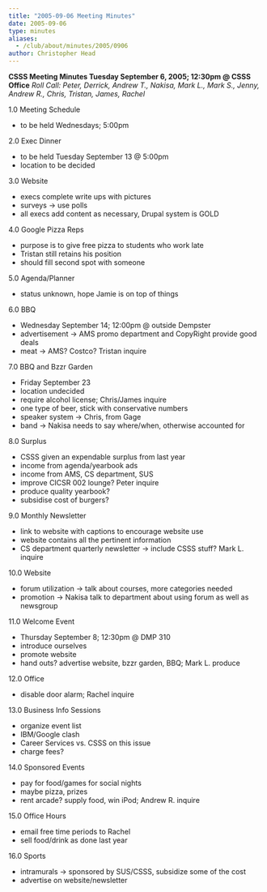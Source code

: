 ```yaml
---
title: "2005-09-06 Meeting Minutes"
date: 2005-09-06
type: minutes
aliases:
  - /club/about/minutes/2005/0906
author: Christopher Head
---
```


**CSSS Meeting Minutes
Tuesday September 6, 2005; 12:30pm @ CSSS Office**
_Roll Call: Peter, Derrick, Andrew T., Nakisa, Mark L., Mark S., Jenny, Andrew R., Chris, Tristan, James, Rachel_

1.0 Meeting Schedule

*   to be held Wednesdays; 5:00pm

2.0 Exec Dinner

*   to be held Tuesday September 13 @ 5:00pm
*   location to be decided

3.0 Website

*   execs complete write ups with pictures
*   surveys -> use polls
*   all execs add content as necessary, Drupal system is GOLD

4.0 Google Pizza Reps

*   purpose is to give free pizza to students who work late
*   Tristan still retains his position
*   should fill second spot with someone

5.0 Agenda/Planner

*   status unknown, hope Jamie is on top of things

6.0 BBQ

*   Wednesday September 14; 12:00pm @ outside Dempster
*   advertisement -> AMS promo department and CopyRight provide good deals
*   meat -> AMS? Costco? Tristan inquire

7.0 BBQ and Bzzr Garden

*   Friday September 23
*   location undecided
*   require alcohol license; Chris/James inquire
*   one type of beer, stick with conservative numbers
*   speaker system -> Chris, from Gage
*   band -> Nakisa needs to say where/when, otherwise accounted for

8.0 Surplus

*   CSSS given an expendable surplus from last year
*   income from agenda/yearbook ads
*   income from AMS, CS department, SUS
*   improve CICSR 002 lounge? Peter inquire
*   produce quality yearbook?
*   subsidise cost of burgers?

9.0 Monthly Newsletter

*   link to website with captions to encourage website use
*   website contains all the pertinent information
*   CS department quarterly newsletter -> include CSSS stuff? Mark L. inquire

10.0 Website

*   forum utilization -> talk about courses, more categories needed
*   promotion -> Nakisa talk to department about using forum as well as newsgroup

11.0 Welcome Event

*   Thursday September 8; 12:30pm @ DMP 310
*   introduce ourselves
*   promote website
*   hand outs? advertise website, bzzr garden, BBQ; Mark L. produce

12.0 Office

*   disable door alarm; Rachel inquire

13.0 Business Info Sessions

*   organize event list
*   IBM/Google clash
*   Career Services vs. CSSS on this issue
*   charge fees?

14.0 Sponsored Events

*   pay for food/games for social nights
*   maybe pizza, prizes
*   rent arcade? supply food, win iPod; Andrew R. inquire

15.0 Office Hours

*   email free time periods to Rachel
*   sell food/drink as done last year

16.0 Sports

*   intramurals -> sponsored by SUS/CSSS, subsidize some of the cost
*   advertise on website/newsletter
